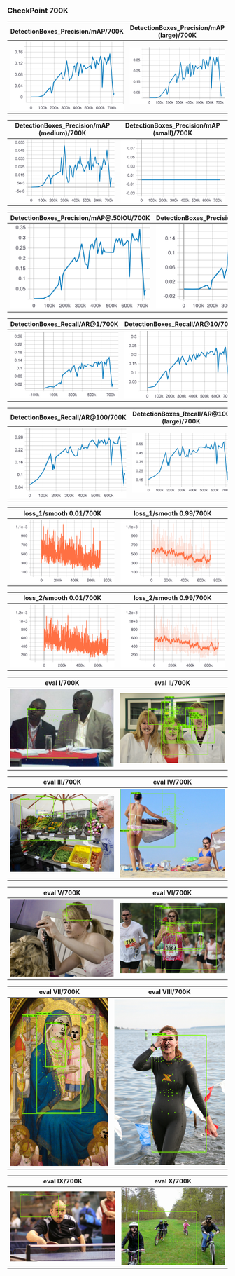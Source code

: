 
### CheckPoint 700K
| DetectionBoxes_Precision/mAP/700K |DetectionBoxes_Precision/mAP (large)/700K|
:-------------------------------------:|:-----------------------------:
![](https://github.com/zoonewbie/FacialKeypointSSDV1TPU/raw/master/700K/DetectionBoxes_Precision_mAP.svg?sanitize=true)|![](https://github.com/zoonewbie/FacialKeypointSSDV1TPU/raw/master/700K/DetectionBoxes_Precision_mAP%20(large).svg?sanitize=true)

|DetectionBoxes_Precision/mAP (medium)/700K|DetectionBoxes_Precision/mAP (small)/700K|
:-------------------------------------:|:-----------------------------:
![](https://github.com/zoonewbie/FacialKeypointSSDV1TPU/raw/master/700K/DetectionBoxes_Precision_mAP%20(medium).svg?sanitize=true)|![](https://github.com/zoonewbie/FacialKeypointSSDV1TPU/raw/master/700K/DetectionBoxes_Precision_mAP%20(small).svg?sanitize=true)



|DetectionBoxes_Precision/mAP@.50IOU/700K|DetectionBoxes_Precision/mAP@.75IOU/700K|
:-------------------------------------:|:-----------------------------:
![](https://github.com/zoonewbie/FacialKeypointSSDV1TPU/raw/master/700K/DetectionBoxes_Precision_mAP%40.50IOU.svg?sanitize=true)|![](https://github.com/zoonewbie/FacialKeypointSSDV1TPU/raw/master/700K/DetectionBoxes_Precision_mAP%40.75IOU.svg?sanitize=true)





|DetectionBoxes_Recall/AR@1/700K|DetectionBoxes_Recall/AR@10/700K|
:-------------------------------------:|:-----------------------------:
![](https://github.com/zoonewbie/FacialKeypointSSDV1TPU/raw/master/700K/DetectionBoxes_Recall_AR%401.svg?sanitize=true)|![](https://github.com/zoonewbie/FacialKeypointSSDV1TPU/raw/master/700K/DetectionBoxes_Recall_AR%4010.svg?sanitize=true)


|DetectionBoxes_Recall/AR@100/700K|DetectionBoxes_Recall/AR@100 (large)/700K|
:-------------------------------------:|:-----------------------------:
![](https://github.com/zoonewbie/FacialKeypointSSDV1TPU/raw/master/700K/DetectionBoxes_Recall_AR%40100.svg?sanitize=true)|![](https://github.com/zoonewbie/FacialKeypointSSDV1TPU/raw/master/700K/DetectionBoxes_Recall_AR%40100%20(large).svg?sanitize=true)


|loss_1/smooth 0.01/700K|loss_1/smooth 0.99/700K|
:-------------------------------------:|:-----------------------------:
![](https://github.com/zoonewbie/FacialKeypointSSDV1TPU/raw/master/700K/loss_1.svg?sanitize=true)|![](https://github.com/zoonewbie/FacialKeypointSSDV1TPU/raw/master/700K/loss_1099.svg?sanitize=true)


|loss_2/smooth 0.01/700K|loss_2/smooth 0.99/700K|
:-------------------------------------:|:-----------------------------:
![](https://github.com/zoonewbie/FacialKeypointSSDV1TPU/raw/master/700K/loss_2.svg?sanitize=true)|![](https://github.com/zoonewbie/FacialKeypointSSDV1TPU/raw/master/700K/loss_2099.svg?sanitize=true)



|eval I/700K|eval II/700K|
:-------------------------------------:|:-----------------------------:
![](https://github.com/zoonewbie/FacialKeypointSSDV1TPU/raw/master/700K/eval0.png)|![](https://github.com/zoonewbie/FacialKeypointSSDV1TPU/raw/master/700K/eval1.png)


|eval III/700K|eval IV/700K|
:-------------------------------------:|:-----------------------------:
![](https://github.com/zoonewbie/FacialKeypointSSDV1TPU/raw/master/700K/eval2.png)|![](https://github.com/zoonewbie/FacialKeypointSSDV1TPU/raw/master/700K/eval3.png)


|eval V/700K|eval VI/700K|
:-------------------------------------:|:-----------------------------:
![](https://github.com/zoonewbie/FacialKeypointSSDV1TPU/raw/master/700K/eval4.png)|![](https://github.com/zoonewbie/FacialKeypointSSDV1TPU/raw/master/700K/eval5.png)


|eval VII/700K|eval VIII/700K|
:-------------------------------------:|:-----------------------------:
![](https://github.com/zoonewbie/FacialKeypointSSDV1TPU/raw/master/700K/eval6.png)|![](https://github.com/zoonewbie/FacialKeypointSSDV1TPU/raw/master/700K/eval7.png)


|eval IX/700K|eval X/700K|
:-------------------------------------:|:-----------------------------:
![](https://github.com/zoonewbie/FacialKeypointSSDV1TPU/raw/master/700K/eval8.png)|![](https://github.com/zoonewbie/FacialKeypointSSDV1TPU/raw/master/700K/eval9.png)
